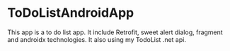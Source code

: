 # ToDoListAndroidApp

This app is a to do list app. It include Retrofit, sweet alert dialog, fragment and androidx technologies. It also using my TodoList .net
api. 
